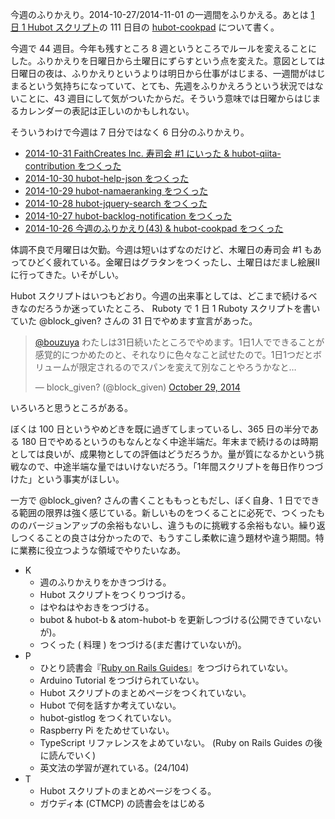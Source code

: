 今週のふりかえり。2014-10-27/2014-11-01 の一週間をふりかえる。あとは [1 日 1 Hubot スクリプト][hubot-script-per-day]の 111 日目の [hubot-cookpad][gh:bouzuya/hubot-cookpad] について書く。

今週で 44 週目。今年も残すところ 8 週というところでルールを変えることにした。ふりかえりを日曜日から土曜日にずらすという点を変えた。意図としては日曜日の夜は、ふりかえりというよりは明日から仕事がはじまる、一週間がはじまるという気持ちになっていて、とても、先週をふりかえろうという状況ではないことに、43 週目にして気がついたからだ。そういう意味では日曜からはじまるカレンダーの表記は正しいのかもしれない。

そういうわけで今週は 7 日分ではなく 6 日分のふりかえり。

- [2014-10-31 FaithCreates Inc. 寿司会 #1 にいった & hubot-qiita-contribution をつくった][2014-10-31]
- [2014-10-30 hubot-help-json をつくった][2014-10-30]
- [2014-10-29 hubot-namaeranking をつくった][2014-10-29]
- [2014-10-28 hubot-jquery-search をつくった][2014-10-28]
- [2014-10-27 hubot-backlog-notification をつくった][2014-10-27]
- [2014-10-26 今週のふりかえり(43) & hubot-cookpad をつくった][2014-10-26]

体調不良で月曜日は欠勤。今週は短いはずなのだけど、木曜日の寿司会 #1 もあってひどく疲れている。金曜日はグラタンをつくったし、土曜日はだまし絵展IIに行ってきた。いそがしい。

Hubot スクリプトはいつもどおり。今週の出来事としては、どこまで続けるべきなのだろうか迷っていたところ、 Ruboty で 1 日 1 Ruboty スクリプトを書いていた @block_given? さんの 31 日でやめます宣言があった。

<blockquote class="twitter-tweet" data-partner="tweetdeck"><p><a href="https://twitter.com/bouzuya">@bouzuya</a> わたしは31日続いたところでやめます。1日1人でできることが感覚的につかめたのと、それなりに色々なこと試せたので。1日1つだとボリュームが限定されるのでスパンを変えて別なことやろうかなと…</p>&mdash; block_given? (@block_given) <a href="https://twitter.com/block_given/status/527371410306367488">October 29, 2014</a></blockquote>
<script async src="//platform.twitter.com/widgets.js" charset="utf-8"></script>

いろいろと思うところがある。

ぼくは 100 日というやめどきを既に過ぎてしまっているし、365 日の半分である 180 日でやめるというのもなんとなく中途半端だ。年末まで続けるのは時期としては良いが、成果物としての評価はどうだろうか。量が質になるかという挑戦なので、中途半端な量ではいけないだろう。「1年間スクリプトを毎日作りつづけた」という事実がほしい。

一方で @block_given? さんの書くことももっともだし、ぼく自身、1 日でできる範囲の限界は強く感じている。新しいものをつくることに必死で、つくったもののバージョンアップの余裕もないし、違うものに挑戦する余裕もない。繰り返しつくることの良さは分かったので、もうすこし柔軟に違う題材や違う期間。特に業務に役立つような領域でやりたいなあ。

- K
  - 週のふりかえりをかきつづける。
  - Hubot スクリプトをつくりつづける。
  - はやねはやおきをつづける。
  - bubot & hubot-b & atom-hubot-b を更新しつづける(公開できていないが)。
  - つくった ( 料理 ) をつづける(まだ書けていないが)。
- P
  - ひとり読書会『[Ruby on Rails Guides][hitoridokusho/books/railsguides]』をつづけられていない。
  - Arduino Tutorial をつづけられていない。
  - Hubot スクリプトのまとめページをつくれていない。
  - Hubot で何を話すか考えていない。
  - hubot-gistlog をつくれていない。
  - Raspberry Pi をためせていない。
  - TypeScript リファレンスをよめていない。 (Ruby on Rails Guides の後に読んでいく)
  - 英文法の学習が遅れている。(24/104)
- T
  - Hubot スクリプトのまとめページをつくる。
  - ガウディ本 (CTMCP) の読書会をはじめる

[2014-10-31]: https://blog.bouzuya.net/2014/10/31/
[2014-10-30]: https://blog.bouzuya.net/2014/10/30/
[2014-10-29]: https://blog.bouzuya.net/2014/10/29/
[2014-10-28]: https://blog.bouzuya.net/2014/10/28/
[2014-10-27]: https://blog.bouzuya.net/2014/10/27/
[2014-10-26]: https://blog.bouzuya.net/2014/10/26/
[hitoridokusho/books/railsguides]: http://guides.rubyonrails.org/
[gh:bouzuya/hubot-cookpad]: https://github.com/bouzuya/hubot-cookpad
[hubot-script-per-day]: https://blog.bouzuya.net/posts?tags=hubot-script-per-day
